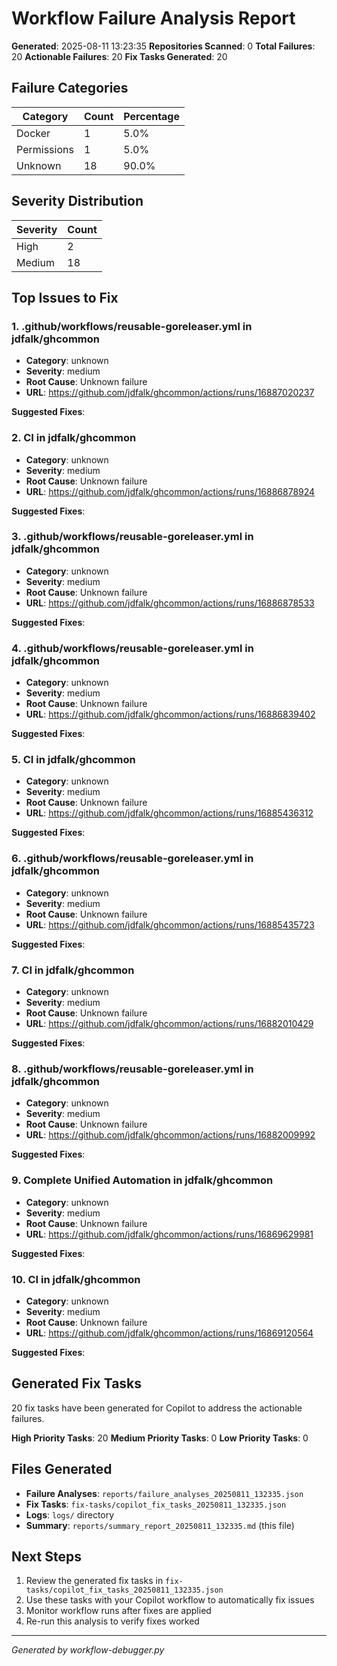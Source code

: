 # Workflow Failure Analysis Report

**Generated**: 2025-08-11 13:23:35 **Repositories Scanned**: 0 **Total Failures**: 20 **Actionable Failures**: 20 **Fix Tasks Generated**: 20

## Failure Categories

| Category    | Count | Percentage |
| ----------- | ----- | ---------- |
| Docker      | 1     | 5.0%       |
| Permissions | 1     | 5.0%       |
| Unknown     | 18    | 90.0%      |

## Severity Distribution

| Severity | Count |
| -------- | ----- |
| High     | 2     |
| Medium   | 18    |

## Top Issues to Fix

### 1. .github/workflows/reusable-goreleaser.yml in jdfalk/ghcommon

- **Category**: unknown
- **Severity**: medium
- **Root Cause**: Unknown failure
- **URL**: https://github.com/jdfalk/ghcommon/actions/runs/16887020237

**Suggested Fixes**:

### 2. CI in jdfalk/ghcommon

- **Category**: unknown
- **Severity**: medium
- **Root Cause**: Unknown failure
- **URL**: https://github.com/jdfalk/ghcommon/actions/runs/16886878924

**Suggested Fixes**:

### 3. .github/workflows/reusable-goreleaser.yml in jdfalk/ghcommon

- **Category**: unknown
- **Severity**: medium
- **Root Cause**: Unknown failure
- **URL**: https://github.com/jdfalk/ghcommon/actions/runs/16886878533

**Suggested Fixes**:

### 4. .github/workflows/reusable-goreleaser.yml in jdfalk/ghcommon

- **Category**: unknown
- **Severity**: medium
- **Root Cause**: Unknown failure
- **URL**: https://github.com/jdfalk/ghcommon/actions/runs/16886839402

**Suggested Fixes**:

### 5. CI in jdfalk/ghcommon

- **Category**: unknown
- **Severity**: medium
- **Root Cause**: Unknown failure
- **URL**: https://github.com/jdfalk/ghcommon/actions/runs/16885436312

**Suggested Fixes**:

### 6. .github/workflows/reusable-goreleaser.yml in jdfalk/ghcommon

- **Category**: unknown
- **Severity**: medium
- **Root Cause**: Unknown failure
- **URL**: https://github.com/jdfalk/ghcommon/actions/runs/16885435723

**Suggested Fixes**:

### 7. CI in jdfalk/ghcommon

- **Category**: unknown
- **Severity**: medium
- **Root Cause**: Unknown failure
- **URL**: https://github.com/jdfalk/ghcommon/actions/runs/16882010429

**Suggested Fixes**:

### 8. .github/workflows/reusable-goreleaser.yml in jdfalk/ghcommon

- **Category**: unknown
- **Severity**: medium
- **Root Cause**: Unknown failure
- **URL**: https://github.com/jdfalk/ghcommon/actions/runs/16882009992

**Suggested Fixes**:

### 9. Complete Unified Automation in jdfalk/ghcommon

- **Category**: unknown
- **Severity**: medium
- **Root Cause**: Unknown failure
- **URL**: https://github.com/jdfalk/ghcommon/actions/runs/16869629981

**Suggested Fixes**:

### 10. CI in jdfalk/ghcommon

- **Category**: unknown
- **Severity**: medium
- **Root Cause**: Unknown failure
- **URL**: https://github.com/jdfalk/ghcommon/actions/runs/16869120564

**Suggested Fixes**:

## Generated Fix Tasks

20 fix tasks have been generated for Copilot to address the actionable failures.

**High Priority Tasks**: 20 **Medium Priority Tasks**: 0 **Low Priority Tasks**: 0

## Files Generated

- **Failure Analyses**: `reports/failure_analyses_20250811_132335.json`
- **Fix Tasks**: `fix-tasks/copilot_fix_tasks_20250811_132335.json`
- **Logs**: `logs/` directory
- **Summary**: `reports/summary_report_20250811_132335.md` (this file)

## Next Steps

1. Review the generated fix tasks in `fix-tasks/copilot_fix_tasks_20250811_132335.json`
2. Use these tasks with your Copilot workflow to automatically fix issues
3. Monitor workflow runs after fixes are applied
4. Re-run this analysis to verify fixes worked

---

_Generated by workflow-debugger.py_
